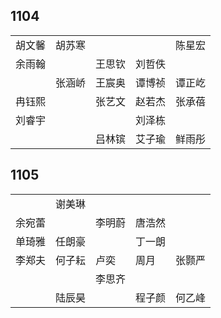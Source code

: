## 1104
|     |     |     |     |     |
| --- | --- | --- | --- | --- |
| 胡文馨 | 胡苏寒 |  |  | 陈星宏 |
| 余雨翰 |  | 王思钦 | 刘哲佚 |  |
|  | 张涵峤 | 王宸奥 | 谭博祯 | 谭正屹 |
| 冉钰熙 |  | 张艺文 | 赵若杰 | 张承蓓 |
| 刘睿宇 |  |  | 刘泽栋 |  |
|  |  | 吕林镔 | 艾子瑜 | 鲜雨彤 |

## 1105
|     |     |     |     |     |
| --- | --- | --- | --- | --- |
|  | 谢美琳 |  |  |  |
| 余宛蕾 |  | 李明蔚 | 唐浩然 |  |
| 单琦雅 | 任朗豪 |  | 丁一朗 |  |
| 李郑夫 | 何子耘 | 卢奕 | 周月 | 张颢严 |
|  |  | 李思齐 |  |  |
|  | 陆辰昊 |  | 程子颜 | 何乙峰 |

